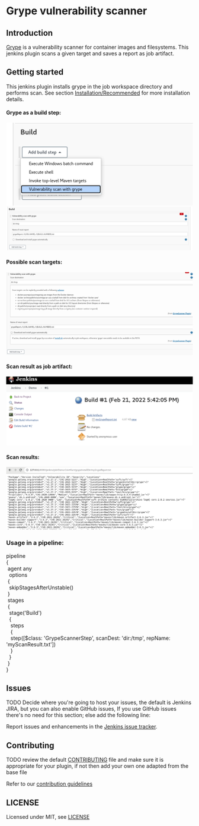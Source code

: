 # Grype vulnerability scanner

## Introduction

[Grype](https://github.com/anchore/grype) is a vulnerability scanner for container images and filesystems.
This jenkins plugin scans a given target and saves a report as job artifact.


## Getting started
This jenkins plugin installs grype in the job workspace directory and performs scan. 
See section [Installation/Recommended](https://github.com/anchore/grype) for more installation details.
 

#### Grype as a build step:
<img src="images/1.png" alt="Grype plugin" />

<img src="images/2.png" alt="Grype plugin" />

#### Possible scan targets:
<img src="images/3.png" alt="Grype plugin" />

#### Scan result as job artifact:
<img src="images/4.png" alt="Grype plugin" />

#### Scan results:
<img src="images/5.png" alt="Grype plugin" />
     

### Usage in a pipeline:
pipeline  
{  
&nbsp;agent any  
&nbsp;&nbsp;options  
&nbsp;{  
&nbsp;&nbsp;skipStagesAfterUnstable()  
&nbsp;}  
&nbsp;stages  
&nbsp;{  
&nbsp;&nbsp;stage('Build')  
&nbsp;&nbsp;{  
&nbsp;&nbsp;&nbsp;steps  
&nbsp;&nbsp;&nbsp;{  
&nbsp;&nbsp;&nbsp;step([$class: 'GrypeScannerStep', scanDest: 'dir:/tmp', repName: 'myScanResult.txt'])  
&nbsp;&nbsp;&nbsp;}  
&nbsp;&nbsp;}  
&nbsp;}  
}  


## Issues

TODO Decide where you're going to host your issues, the default is Jenkins JIRA, but you can also enable GitHub issues,
If you use GitHub issues there's no need for this section; else add the following line:

Report issues and enhancements in the [Jenkins issue tracker](https://issues.jenkins-ci.org/).

## Contributing

TODO review the default [CONTRIBUTING](https://github.com/jenkinsci/.github/blob/master/CONTRIBUTING.md) file and make sure it is appropriate for your plugin, if not then add your own one adapted from the base file

Refer to our [contribution guidelines](https://github.com/jenkinsci/.github/blob/master/CONTRIBUTING.md)

## LICENSE

Licensed under MIT, see [LICENSE](LICENSE.md)

